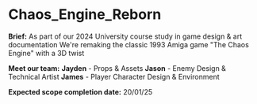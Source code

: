 # Chaos_Engine_Reborn
**Brief:**
As part of our 2024 University course study in game design & art documentation
We're remaking the classic 1993 Amiga game "The Chaos Engine" with a 3D twist

**Meet our team:**
**Jayden** - Props & Assets
**Jason** - Enemy Design & Technical Artist
**James** - Player Character Design & Environment

**Expected scope completion date:** 20/01/25
